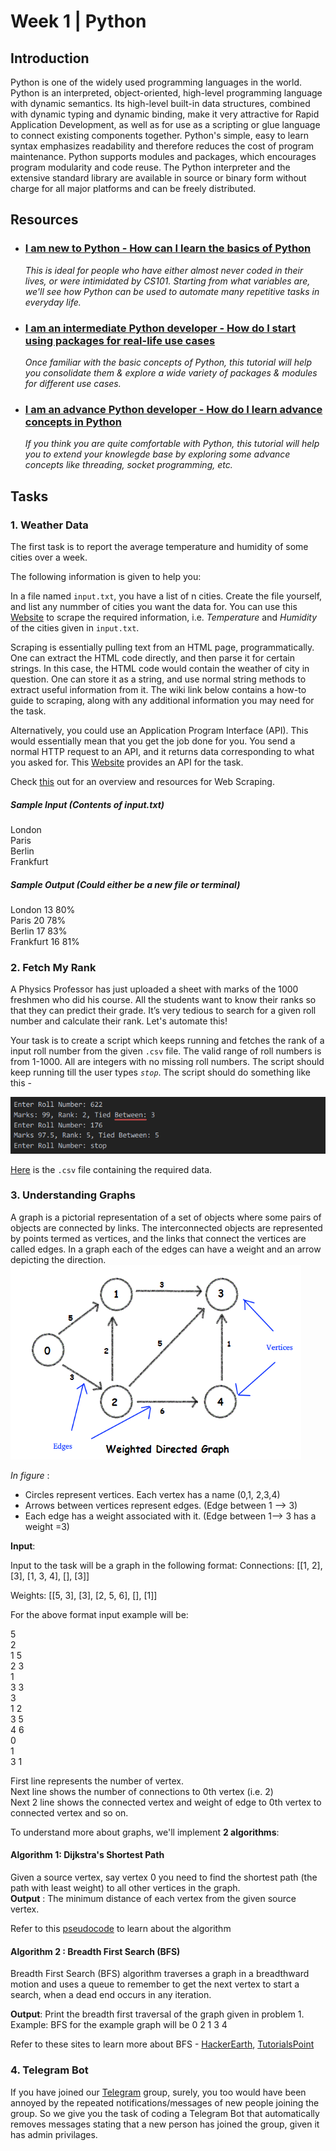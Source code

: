 # Week 1 | Python

## Introduction 
Python is one of the widely used programming languages in the world. Python is an interpreted, object-oriented, high-level programming language with dynamic semantics. Its high-level built-in data structures, combined with dynamic typing and dynamic binding, make it very attractive for Rapid Application Development, as well as for use as a scripting or glue language to connect existing components together. Python's simple, easy to learn syntax emphasizes readability and therefore reduces the cost of program maintenance. Python supports modules and packages, which encourages program modularity and code reuse. The Python interpreter and the extensive standard library are available in source or binary form without charge for all major platforms and can be freely distributed.


## Resources

 - ### [I am new to Python - How can I learn the basics of Python](https://www.wncc-iitb.org/wiki/index.php/Python_for_Beginners) 
   _This is ideal for people who have either almost never coded in their lives, or were intimidated by CS101. Starting from what variables are, we'll see how Python can be used to automate many repetitive tasks in everyday life._
- ### [I am an intermediate Python developer - How do I start using packages for real-life use cases](https://www.wncc-iitb.org/wiki/index.php/Intermediate_Python_Programming)
  _Once familiar with the basic concepts of Python, this tutorial will help you consolidate them & explore a wide variety of packages & modules for different use cases._
- ### [I am an advance Python developer - How do I learn advance concepts in Python](https://www.wncc-iitb.org/wiki/index.php/Advance_Python_Programming)
  _If you think you are quite comfortable with Python, this tutorial will help you to extend your knowlegde base by exploring some advance concepts like threading, socket programming, etc._


## Tasks

### 1. Weather Data

The first task is to report the average temperature and humidity of some cities over a week.

The following information is given to help you:

In a file named `input.txt`, you have a list of n cities. Create the file yourself, and list any nummber of cities you want the data for.
You can use this [Website](https://www.wunderground.com) to scrape the required information, i.e. *Temperature* and *Humidity* of the cities given in `input.txt`.  

Scraping is essentially pulling text from an HTML page, programmatically. One can extract the HTML code directly, and then parse it for certain strings. In this case, the HTML code would contain the weather of city in question. One can store it as a string, and use normal string methods to extract useful information from it.  The wiki link below contains a how-to guide to scraping, along with any additional information you may need for the task.


Alternatively, you could use an Application Program Interface (API). This would essentially mean that you get the job done for you. You send a normal HTTP request to an API, and it returns data corresponding to what you asked for. This [Website](https://openweathermap.org/api) provides an API for the task.

Check [this](http://wncc-iitb.org/wiki/index.php/Web_Scraping) out for an overview and resources for Web Scraping.


##### Sample Input (Contents of input.txt)
London                                                                                              
Paris                                                                                                                                                           
Berlin                                                                                              
Frankfurt

##### Sample Output (Could either be a new file or terminal)
London      13       80%                         
Paris       20        78%     
Berlin      17        83%                                                                                                              
Frankfurt   16        81%


### 2. Fetch My Rank

A Physics Professor has just uploaded a sheet with marks of the 1000 freshmen who did his course. All the students want to know their ranks so that they can predict their grade. It’s very tedious to search for a given roll number and calculate their rank. Let's automate this!

Your task is to create a script which keeps running and fetches the rank of a input roll number from the given `.csv` file. The valid range of roll numbers is from 1-1000. All are integers with no missing roll numbers. The script should keep running till the user types *`stop`*.
The script should do something like this - 

![](./script.png "script")

[Here](https://github.com/wncc/CodeInQuarantine/blob/master/marksheet.csv) is the `.csv` file containing the required data.


### 3. Understanding Graphs

A graph is a pictorial representation of a set of objects where some pairs of objects are connected by links. The interconnected objects are represented by points termed as vertices, and the links that connect the vertices are called edges.
In a graph each of the edges can have a weight and an arrow depicting the direction.
![](./graph.png "graph")

*In figure* :

- Circles represent vertices. Each vertex has a name (0,1, 2,3,4)
- Arrows between vertices represent edges. (Edge between 1 --> 3)
- Each edge has a weight associated with it. (Edge between 1--> 3 has a weight =3)

**Input**:

Input to the task will be a graph in the following format: 
Connections: [[1, 2], [3], [1, 3, 4], [], [3]]

Weights: [[5, 3], [3], [2, 5, 6], [], [1]]

For the above format input example will be: 

5  
2  
1  5  
2  3  
1  
3  3  
3  
1  2  
3  5  
4  6  
0  
1  
3  1  

First line represents the number of vertex.    
Next line shows the number of connections to 0th  vertex (i.e. 2)  
Next 2 line shows the connected vertex and weight of edge to 0th vertex to connected vertex and so on.

To understand more about graphs, we'll implement **2 algorithms**:

#### Algorithm 1: Dijkstra's Shortest Path 
Given a source vertex, say vertex 0 you need to find the shortest path (the path with least weight) to all other vertices in the graph.   
**Output** : The minimum distance of each vertex from the given source vertex.

Refer to this [pseudocode](https://brilliant.org/wiki/dijkstras-short-path-finder/) to learn about the algorithm

#### Algorithm 2 : Breadth First Search (BFS)
Breadth First Search (BFS) algorithm traverses a graph in a breadthward motion and uses a queue to remember to get the next vertex to start a search, when a dead end occurs in any iteration.

**Output**: Print the breadth first traversal of the graph given in problem 1.   
Example: BFS for the example graph will be 0 2 1 3 4  

Refer to these sites to learn more about BFS - [HackerEarth](https://www.hackerearth.com/practice/algorithms/graphs/breadth-first-search/tutorial/), [TutorialsPoint](https://www.tutorialspoint.com/data_structures_algorithms/breadth_first_traversal.htm)


### 4. Telegram Bot

If you have joined our [Telegram](https://t.me/joinchat/Go8oWRUqXsSufvCA75qMUQ) group, surely, you too would have been annoyed by the repeated notifications/messages of new people joining the group. So we give you the task of coding a Telegram Bot that automatically removes messages stating that a new person has joined the group, given it has admin privilages. 

